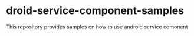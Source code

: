 # droid-service-component-samples
This repository provides samples on how to use android service comonent

